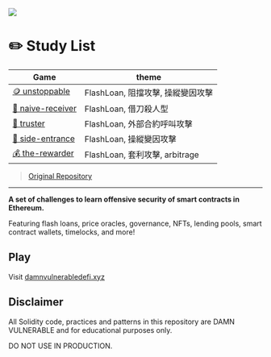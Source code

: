 ![](cover.png)

# ✏️ Study List

| Game | theme |
| -------- | -------- |
| [🪙 unstoppable](./study/1_unstoppable.md)  | FlashLoan, 阻擋攻擊, 操縱變因攻擊|
| [👶 naive-receiver](./study/2_naive-receiver.md)|FlashLoan, 借刀殺人型|
| [🐑 truster](./study/3_truster.md)|FlashLoan, 外部合約呼叫攻擊|
| [🚪 side-entrance](./study/4_side-entrance.md)|FlashLoan, 操縱變因攻擊|
| [💰 the-rewarder](./study/5_the-rewarder.md)|FlashLoan, 套利攻擊, arbitrage|



> [Original Repository](https://github.com/tinchoabbate/damn-vulnerable-defi/tree/v2.2.0)

---

**A set of challenges to learn offensive security of smart contracts in Ethereum.**

Featuring flash loans, price oracles, governance, NFTs, lending pools, smart contract wallets, timelocks, and more!


## Play

Visit [damnvulnerabledefi.xyz](https://damnvulnerabledefi.xyz)

## Disclaimer

All Solidity code, practices and patterns in this repository are DAMN VULNERABLE and for educational purposes only.

DO NOT USE IN PRODUCTION.
